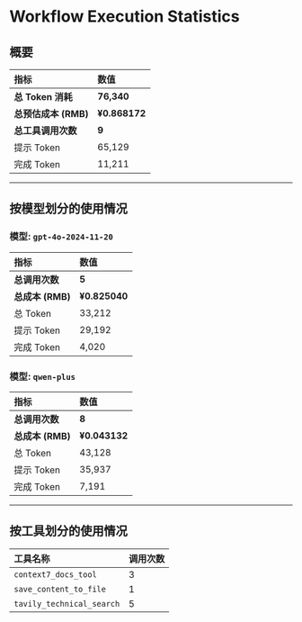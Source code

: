 # Workflow Execution Statistics

## 概要

| 指标 | 数值 |
| :--- | :--- |
| **总 Token 消耗** | **76,340** |
| **总预估成本 (RMB)** | **¥0.868172** |
| **总工具调用次数** | **9** |
| 提示 Token | 65,129 |
| 完成 Token | 11,211 |

---

## 按模型划分的使用情况


### 模型: `gpt-4o-2024-11-20`

| 指标 | 数值 |
| :--- | :--- |
| **总调用次数** | **5** |
| **总成本 (RMB)** | **¥0.825040** |
| 总 Token | 33,212 |
| 提示 Token | 29,192 |
| 完成 Token | 4,020 |

### 模型: `qwen-plus`

| 指标 | 数值 |
| :--- | :--- |
| **总调用次数** | **8** |
| **总成本 (RMB)** | **¥0.043132** |
| 总 Token | 43,128 |
| 提示 Token | 35,937 |
| 完成 Token | 7,191 |

---

## 按工具划分的使用情况

| 工具名称 | 调用次数 |
| :--- | :--- |
| `context7_docs_tool` | 3 |
| `save_content_to_file` | 1 |
| `tavily_technical_search` | 5 |
